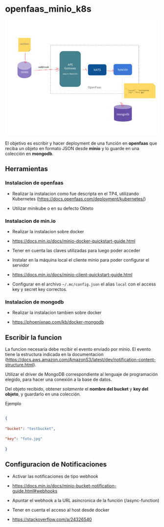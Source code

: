 #  openfaas_minio_k8s

![Deployment](cloud2020-final.png)

El objetivo es escribir y hacer deployment de una función en **openfaas** que reciba un objeto en formato JSON desde **minio** y lo guarde en una colección en **mongodb**.

##  Herramientas

###  Instalacion de openfaas

- Realizar la instalacion como fue descripta en el TP4, utilizando Kubernetes (https://docs.openfaas.com/deployment/kubernetes/)

- Utilizar minikube o en su defecto Okteto

###  Instalacion de min.io

- Realizar la instalacion sobre docker

- https://docs.min.io/docs/minio-docker-quickstart-guide.html

- Tener en cuenta las claves utilizadas para luego poder acceder

- Instalar en la máquina local el cliente minio para poder configurar el servidor

- https://docs.min.io/docs/minio-client-quickstart-guide.html

- Configurar en el archivo ```~/.mc/config.json``` el alias ```local``` con el access key y secret key correctos.

###  Instalacion de mongodb

- Realizar la instalacion tambien sobre docker

- https://phoenixnap.com/kb/docker-mongodb

##  Escribir la funcion

La funcion necesaria debe recibir el evento enviado por minio. El evento tiene la estructura indicada en la documentacion (https://docs.aws.amazon.com/AmazonS3/latest/dev/notification-content-structure.html).

Utilizar el driver de MongoDB correspondiente al lenguaje de programación elegido, para hacer una conexión a la base de datos.

Del objeto recibido, obtener *solamente* el **nombre del bucket** y **key del objeto**, y guardarlo en una colección.

Ejemplo

```json

{

"bucket": "testbucket",

"key": "foto.jpg"

}

```

##  Configuracion de Notificaciones

- Activar las notificaciones de tipo webhook

- https://docs.min.io/docs/minio-bucket-notification-guide.html#webhooks

- Apuntar el webhook a la URL asincronica de la función (/async-function)

- Tener en cuenta el acceso al host desde docker

- https://stackoverflow.com/a/24326540